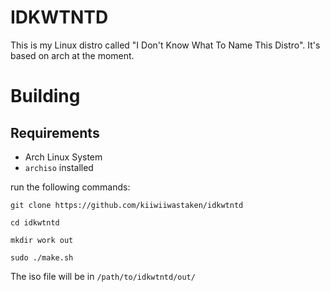 # IDKWTNTD
This is my Linux distro called "I Don't Know What To Name This Distro". It's based on arch at the moment.

# Building
## Requirements
* Arch Linux System
 * `archiso` installed

run the following commands:

```
git clone https://github.com/kiiwiiwastaken/idkwtntd

cd idkwtntd

mkdir work out

sudo ./make.sh
```

The iso file will be in `/path/to/idkwtntd/out/`
